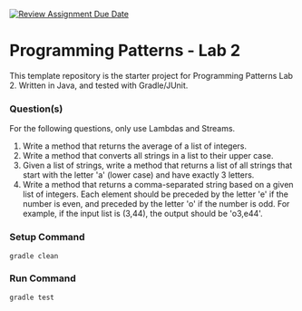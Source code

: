 [![Review Assignment Due Date](https://classroom.github.com/assets/deadline-readme-button-24ddc0f5d75046c5622901739e7c5dd533143b0c8e959d652212380cedb1ea36.svg)](https://classroom.github.com/a/lQrPzDEE)
# Programming Patterns - Lab 2

This template repository is the starter project for Programming Patterns Lab 2. Written in Java, and tested with Gradle/JUnit.

### Question(s)

For the following questions, only use Lambdas and Streams.

1. Write a method that returns the average of a list of integers.
2. Write a method that converts all strings in a list to their upper case.
3. Given a list of strings, write a method that returns a list of all strings that start with the letter 'a' (lower case) and have exactly 3 letters.
4. Write a method that returns a comma-separated string based on a given list of integers. Each element should be preceded by the letter 'e' if the number is even, and preceded by the letter 'o' if the number is odd. For example, if the input list is (3,44), the output should be 'o3,e44'.

### Setup Command

`gradle clean`

### Run Command

`gradle test`
